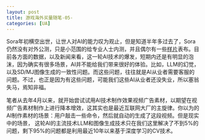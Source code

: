 ```yaml
---
layout: post
title: 游戏海外买量随笔-05-
categories: [UA]
---
```


Sora年初横空出世，让世人对AI的能力叹为观止，但是知道半年多过去了，Sora仍然没有对外公测，只是小范围的给专业人士内测，并且偶尔有一些[样片](https://openai.com/index/sora/)表布。目前各方面的数据，以及新闻来看，这一轮AI技术的爆发，短期内还是有明显的泡沫，因为确实有很多场景，AI并不能给我们带来很好的体验。比如，LLM的幻觉，以及SD/MJ图像生成的一致性问题。而这些问题，往往就是AI从业者需要客服的问题。不过，也正是因为有这些问题，可能我们这些AI从业者还没失业，所以塞翁失马，焉知非福。

笔者从去年4月以来，就开始尝试试用AI技术制作效果视频广告素材，以期望在视频广告素材制作上进行降本增效，这其实也是最近互联网大厂的主旋律。你以为的AI制作素材的场景：用户敲击一些命令，然后就自动的生成了这段视频。但是现实中的场景， 这轮AI的主流技术LLM和图像生成技术只在我们这里解决了不到5%的问题，剩下95%的问题都是利用最近10年以来基于深度学习的CV技术。
